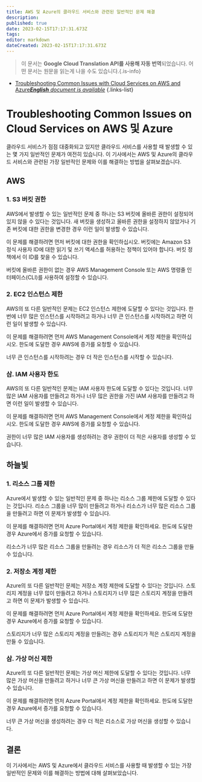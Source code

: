 ```yaml
---
title: AWS 및 Azure의 클라우드 서비스와 관련된 일반적인 문제 해결
description: 
published: true
date: 2023-02-15T17:17:31.673Z
tags: 
editor: markdown
dateCreated: 2023-02-15T17:17:31.673Z
---
```


> 이 문서는 **Google Cloud Translation API를 사용해 자동 번역**되었습니다.
어떤 문서는 원문을 읽는게 나을 수도 있습니다.{.is-info}



- [Troubleshooting Common Issues with Cloud Services on AWS and Azure***English** document is available*](/en/Knowledge-base/Cloud/troubleshooting-common-issues-with-cloud-services-on-aws-and-azure)
{.links-list}



# Troubleshooting Common Issues on Cloud Services on AWS 및 Azure

클라우드 서비스가 점점 대중화되고 있지만 클라우드 서비스를 사용할 때 발생할 수 있는 몇 가지 일반적인 문제가 여전히 있습니다. 이 기사에서는 AWS 및 Azure의 클라우드 서비스와 관련된 가장 일반적인 문제와 이를 해결하는 방법을 살펴보겠습니다.

## AWS

### 1. S3 버킷 권한

AWS에서 발생할 수 있는 일반적인 문제 중 하나는 S3 버킷에 올바른 권한이 설정되어 있지 않을 수 있다는 것입니다. 새 버킷을 생성하고 올바른 권한을 설정하지 않았거나 기존 버킷에 대한 권한을 변경한 경우 이런 일이 발생할 수 있습니다.

이 문제를 해결하려면 먼저 버킷에 대한 권한을 확인하십시오. 버킷에는 Amazon S3 정식 사용자 ID에 대한 읽기 및 쓰기 액세스를 허용하는 정책이 있어야 합니다. 버킷 정책에서 이 ID를 찾을 수 있습니다.

버킷에 올바른 권한이 없는 경우 AWS Management Console 또는 AWS 명령줄 인터페이스(CLI)를 사용하여 설정할 수 있습니다.

### 2. EC2 인스턴스 제한

AWS의 또 다른 일반적인 문제는 EC2 인스턴스 제한에 도달할 수 있다는 것입니다. 한 번에 너무 많은 인스턴스를 시작하려고 하거나 너무 큰 인스턴스를 시작하려고 하면 이런 일이 발생할 수 있습니다.

이 문제를 해결하려면 먼저 AWS Management Console에서 계정 제한을 확인하십시오. 한도에 도달한 경우 AWS에 증가를 요청할 수 있습니다.

너무 큰 인스턴스를 시작하려는 경우 더 작은 인스턴스를 시작할 수 있습니다.

### 삼. IAM 사용자 한도

AWS의 또 다른 일반적인 문제는 IAM 사용자 한도에 도달할 수 있다는 것입니다. 너무 많은 IAM 사용자를 만들려고 하거나 너무 많은 권한을 가진 IAM 사용자를 만들려고 하면 이런 일이 발생할 수 있습니다.

이 문제를 해결하려면 먼저 AWS Management Console에서 계정 제한을 확인하십시오. 한도에 도달한 경우 AWS에 증가를 요청할 수 있습니다.

권한이 너무 많은 IAM 사용자를 생성하려는 경우 권한이 더 적은 사용자를 생성할 수 있습니다.

## 하늘빛

### 1. 리소스 그룹 제한

Azure에서 발생할 수 있는 일반적인 문제 중 하나는 리소스 그룹 제한에 도달할 수 있다는 것입니다. 리소스 그룹을 너무 많이 만들려고 하거나 리소스가 너무 많은 리소스 그룹을 만들려고 하면 이 문제가 발생할 수 있습니다.

이 문제를 해결하려면 먼저 Azure Portal에서 계정 제한을 확인하세요. 한도에 도달한 경우 Azure에서 증가를 요청할 수 있습니다.

리소스가 너무 많은 리소스 그룹을 만들려는 경우 리소스가 더 적은 리소스 그룹을 만들 수 있습니다.

### 2. 저장소 계정 제한

Azure의 또 다른 일반적인 문제는 저장소 계정 제한에 도달할 수 있다는 것입니다. 스토리지 계정을 너무 많이 만들려고 하거나 스토리지가 너무 많은 스토리지 계정을 만들려고 하면 이 문제가 발생할 수 있습니다.

이 문제를 해결하려면 먼저 Azure Portal에서 계정 제한을 확인하세요. 한도에 도달한 경우 Azure에서 증가를 요청할 수 있습니다.

스토리지가 너무 많은 스토리지 계정을 만들려는 경우 스토리지가 적은 스토리지 계정을 만들 수 있습니다.

### 삼. 가상 머신 제한

Azure의 또 다른 일반적인 문제는 가상 머신 제한에 도달할 수 있다는 것입니다. 너무 많은 가상 머신을 만들려고 하거나 너무 큰 가상 머신을 만들려고 하면 이 문제가 발생할 수 있습니다.

이 문제를 해결하려면 먼저 Azure Portal에서 계정 제한을 확인하세요. 한도에 도달한 경우 Azure에서 증가를 요청할 수 있습니다.

너무 큰 가상 머신을 생성하려는 경우 더 적은 리소스로 가상 머신을 생성할 수 있습니다.

## 결론

이 기사에서는 AWS 및 Azure에서 클라우드 서비스를 사용할 때 발생할 수 있는 가장 일반적인 문제와 이를 해결하는 방법에 대해 살펴보았습니다.